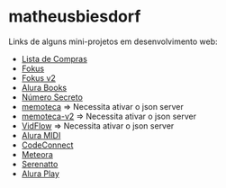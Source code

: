 # matheusbiesdorf
Links de alguns mini-projetos em desenvolvimento web:

- [Lista de Compras](https://matheusbiesdorf.github.io/lista-de-compras/)
- [Fokus](https://matheusbiesdorf.github.io/fokus/)
- [Fokus v2](https://matheusbiesdorf.github.io/fokus-v2/) 
- [Alura Books](https://matheusbiesdorf.github.io/alura-books/)
- [Número Secreto](https://matheusbiesdorf.github.io/numero-secreto/)
- [memoteca](https://matheusbiesdorf.github.io/memoteca/) => Necessita ativar o json server
- [memoteca-v2](https://matheusbiesdorf.github.io/memoteca-v2) => Necessita ativar o json server
- [VidFlow](https://matheusbiesdorf.github.io/vidflow/) => Necessita ativar o json server
- [Alura MIDI](https://matheusbiesdorf.github.io/aluramidi/)
- [CodeConnect](https://matheusbiesdorf.github.io/CodeConnect/)
- [Meteora](https://matheusbiesdorf.github.io/meteora/)
- [Serenatto](https://matheusbiesdorf.github.io/serenatto/)
- [Alura Play](https://matheusbiesdorf.github.io/alura-play/)

